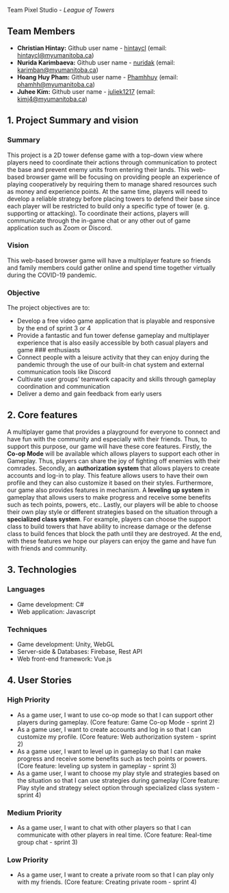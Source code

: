 Team Pixel Studio - _League of Towers_

## Team Members
- **Christian Hintay:** Github user name - [hintaycl](https://github.com/hintaycl) (email: hintaycl@myumanitoba.ca)
- **Nurida Karimbaeva:** Github user name - [nuridak](https://github.com/nuridak) (email: karimban@myumanitoba.ca)
- **Hoang Huy Pham:** Github user name - [Phamhhuy](https://github.com/Phamhhuy) (email: phamhh@myumanitoba.ca)
- **Juhee Kim:** Github user name - [juliek1217](https://github.com/juliek1217) (email: kimj4@myumanitoba.ca)

## 1. Project Summary and vision
### **Summary**
This project is a 2D tower defense game with a top-down view where players need to coordinate their actions through communication to protect the base and prevent enemy units from entering their lands. This web-based browser game will be focusing on providing people an experience of playing cooperatively by requiring them to manage shared resources such as money and experience points. At the same time, players will need to develop a reliable strategy before placing towers to defend their base since each player will be restricted to build only a specific type of tower (e. g. supporting or attacking). To coordinate their actions, players will communicate through the in-game chat or any other out of game application such as Zoom or Discord.

### **Vision**
This web-based browser game will have a multiplayer feature so friends and family members could gather online and spend time together virtually during the COVID-19 pandemic.

### **Objective**
The project objectives are to:
* Develop a free video game application that is playable and responsive by the end of sprint 3 or 4
* Provide a fantastic and fun tower defense gameplay and multiplayer experience that is also easily accessible by both casual players and game ### enthusiasts
* Connect people with a leisure activity that they can enjoy during the pandemic through the use of our built-in chat system and external communication tools like Discord
* Cultivate user groups’ teamwork capacity and skills through gameplay coordination and communication
* Deliver a demo and gain feedback from early users

## 2. Core features
A multiplayer game that provides a playground for everyone to connect and have fun with the community and especially with their friends. Thus, to support this purpose, our game will have these core features. Firstly, the **Co-op Mode** will be available which allows players to support each other in Gameplay. Thus, players can share the joy of fighting off enemies with their comrades. Secondly, an **authorization system** that allows players to create accounts and log-in to play. This feature allows users to have their own profile and they can also customize it based on their styles. Furthermore, our game also provides features in mechanism. A **leveling up system** in gameplay that allows users to make progress and receive some benefits such as tech points, powers, etc.. Lastly, our players will be able to choose their own play style or different strategies based on the situation through a **specialized class system**. For example, players can choose the support class to build towers that have ability to increase damage or the defense class to build fences that block the path until they are destroyed. At the end, with these features we hope our players can enjoy the game and have fun with friends and community.


## 3. Technologies 
### Languages
- Game development: C#
- Web application: Javascript

### Techniques
- Game development: Unity, WebGL
- Server-side & Databases: Firebase, Rest API
- Web front-end framework: Vue.js

## 4. User Stories
### **High Priority**
- As a game user, I want to use co-op mode so that I can support other players during gameplay. (Core feature: Game Co-op Mode - sprint 2)
- As a game user, I want to create accounts and log in so that I can customize my profile. (Core feature: Web authorization system - sprint 2)
- As a game user, I want to level up in gameplay so that I can make progress and receive some benefits such as tech points or powers. (Core feature: leveling up system in gameplay - sprint 3)
- As a game user, I want to choose my play style and strategies based on the situation so that I can use strategies during gameplay (Core feature: Play style and strategy  select option through specialized class system - sprint 4)

### **Medium Priority**
- As a game user, I want to chat with other players so that I can communicate with other players in real time. (Core feature: Real-time group chat - sprint 3)

### **Low Priority**
- As a game user, I want to create a private room so that I can play only with my friends. (Core feature: Creating private room - sprint 4)

